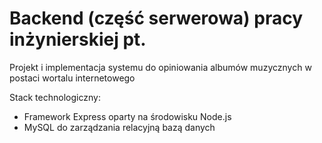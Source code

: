 # Backend (część serwerowa) pracy inżynierskiej pt.
Projekt i implementacja systemu do opiniowania albumów muzycznych w postaci wortalu internetowego

Stack technologiczny:
* Framework Express oparty na środowisku Node.js
* MySQL do zarządzania relacyjną bazą danych